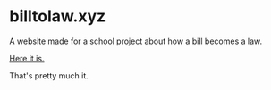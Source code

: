 # billtolaw.xyz
A website made for a school project about how a bill becomes a law.

[Here it is.](https://billtolaw.netlify.app)

That's pretty much it.
